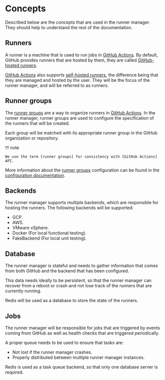 # Concepts

Described below are the concepts that are used in the runner manager.
They should help to understand the rest of the documentation.

## Runners

A runner is a machine that is used to run jobs in [GitHub Actions].
By default, GitHub provides runners that are hosted by them, they
are called [GitHub-hosted runners].

[GitHub Actions] also supports [self-hosted runners], the difference
being that they are managed and hosted by the user.
They will be the focus of the runner manager, and will be referred
to as runners.

## Runner groups

The [runner groups] are a way to organize runners in [GitHub Actions].
In the runner manager, runner groups are used to configure
the specification of the runners that will be created.

Each group will be matched with its appropriate runner group
in the GitHub organization or repository.

!!! note

    We use the term [runner groups] for consistency with [GitHub Actions] API.

More information about the [runner groups] configuration can be found in the
[configuration documentation](./configuration.md#runner-groups).

## Backends

The runner manager supports multiple backends, which are responsible
for hosting the runners. The following backends will be supported:

- GCP.
- AWS.
- VMware vSphere.
- Docker (For local functional testing).
- FakeBackend (For local unit testing).

## Database

The runner manager is stateful and needs to gather information that comes from both
GitHub and the backend that has been configured.

This data needs ideally to be persistent, so that the runner manager can
recover from a reboot or crash and not lose track of the runners
that are currently running.

Redis will be used as a database to store the state of the runners.

## Jobs

The runner manager will be responsible for jobs that are triggered
by events coming from GitHub as well as health checks that are
triggered periodically.

A proper queue needs to be used to ensure that tasks are:

- Not lost if the runner manager crashes.
- Properly distributed between multiple runner manager instances.

Redis is used as a task queue backend, so that only one database server
is required.

[Runner groups]: https://docs.github.com/en/enterprise-cloud@latest/actions/hosting-your-own-runners/managing-self-hosted-runners/managing-access-to-self-hosted-runners-using-groups#about-runner-groups
[GitHub-hosted runners]: https://docs.github.com/en/enterprise-cloud@latest/actions/using-github-hosted-runners/about-github-hosted-runners
[self-hosted runners]: https://docs.github.com/en/enterprise-cloud@latest/actions/hosting-your-own-runners/managing-self-hosted-runners/about-self-hosted-runners
[GitHub Actions]: https://docs.github.com/en/actions
